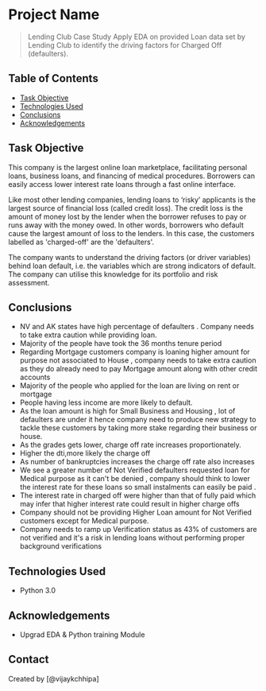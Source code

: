 # Project Name
> Lending Club Case Study
    Apply EDA on provided Loan data set by Lending Club to identify the driving factors for Charged Off (defaulters). 

## Table of Contents
* [Task Objective](#task-objective)
* [Technologies Used](#technologies-used)
* [Conclusions](#conclusions)
* [Acknowledgements](#acknowledgements)


## Task Objective
This company is the largest online loan marketplace, facilitating personal loans, business loans, and financing of medical procedures. Borrowers can easily access lower interest rate loans through a fast online interface.

Like most other lending companies, lending loans to ‘risky’ applicants is the largest source of financial loss (called credit loss). The credit loss is the amount of money lost by the lender when the borrower refuses to pay or runs away with the money owed. In other words, borrowers who default cause the largest amount of loss to the lenders. In this case, the customers labelled as 'charged-off' are the 'defaulters'.

The company wants to understand the driving factors (or driver variables) behind loan default, i.e. the variables which are strong indicators of default. The company can utilise this knowledge for its portfolio and risk assessment.



## Conclusions
- NV and AK states have high percentage of defaulters . Company needs to take extra caution while providing loan.
- Majority of the people have took the 36 months tenure period
- Regarding Mortgage customers company is loaning higher amount for purpose not associated to House , company needs to take extra caution as they do already need to pay Mortgage amount along with other credit accounts 
- Majority of the people who applied for the loan are living on rent or mortgage
- People having less income are more likely to default.
- As the loan amount is high for Small Business and Housing , lot of defaulters are under it hence company need to produce new strategy to tackle these customers by taking more stake regarding their business or house. 
- As the grades gets lower, charge off rate increases proportionately.
- Higher the dti,more likely the charge off
- As number of bankruptcies increases the charge off rate also increases
- We see a greater number of Not Verified defaulters requested loan for Medical purpose as it can't be denied , company should think to lower the interest rate for these loans so small instalments can easily be paid .
- The interest rate in charged off were higher than that of fully paid which may infer that higher interest rate could result in higher charge offs
- Company should not be providing Higher Loan amount for Not Verified customers except for Medical purpose.
- Company needs to ramp up Verification status as  43% of customers are not verified and it's a risk in lending loans without performing proper background verifications 


## Technologies Used
- Python 3.0


## Acknowledgements
- Upgrad EDA & Python training Module 


## Contact
Created by [@vijaykchhipa]